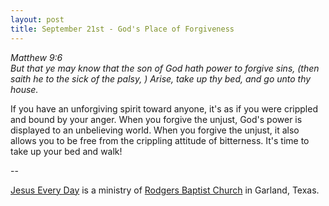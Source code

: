 ```yaml
---
layout: post
title: September 21st - God's Place of Forgiveness
---
```


_Matthew 9:6  
But that ye may know that the son of God hath power to forgive sins,
(then saith he to the sick of the palsy, ) Arise, take up thy bed, and
go unto thy house._

If you have an unforgiving spirit toward anyone, it's as if you
were crippled and bound by your anger. When you forgive the unjust,
God's power is displayed to an unbelieving world. When you forgive
the unjust, it also allows you to be free from the crippling attitude
of bitterness. It's time to take up your bed and walk!

 --

<a href=http://jesuseveryday.net>Jesus Every Day</a> is a ministry of <a href=http://rodgersbaptist.net>Rodgers Baptist Church</a> in Garland, Texas.

